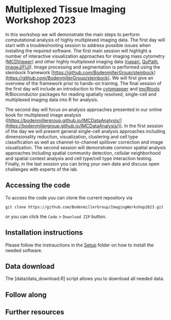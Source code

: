 # Multiplexed Tissue Imaging Workshop 2023

In this workshop we will demonstrate the main steps to perform computational analysis of highly multiplexed imaging data. 
The first day will start with a troubleshooting session to address possible issues when installing the required software. 
The first main session will highlight a number of interactive visualization approaches for imaging mass cytometry ([MCDViewer](https://www.standardbio.com/products-services/software)) and other highly multiplexed imaging data ([napari](https://napari.org/stable/), [QuPath](https://qupath.github.io/), [ImageJ/FIJI](https://imagej.net/software/fiji/)). 
Image processing and segmentation is performed using the steinbock framework [https://github.com/BodenmillerGroup/steinbock](https://github.com/BodenmillerGroup/steinbock). We will first give an overview of the framework prior to hands-on training. The final session of the first day will include an introduction to the [cytomapper](https://www.bioconductor.org/packages/release/bioc/html/cytomapper.html) and [imcRtools](https://bioconductor.org/packages/release/bioc/html/imcRtools.html) R/Bioconductor packages for reading spatially resolved, single-cell and multiplexed imaging data into R for analysis.

The second day will focus on analysis approaches presented in our online book for multiplexed image analysis ([https://bodenmillergroup.github.io/IMCDataAnalysis/](https://bodenmillergroup.github.io/IMCDataAnalysis/)). In the first session of the day we will present general single-cell analysis approaches including dimensionality reduction, visualization, clustering and cell type classification as well as channel-to-channel spillover correction and image visualization. The second session will demonstrate common spatial analysis approaches including spatial community detection, cellular neighborhood and spatial context analysis and cell type/cell type interaction testing. Finally, in the last session you can bring your own data and discuss open challenges with experts of the lab.

## Accessing the code

To access the code you can clone the current repository via

```
git clone https://github.com/BodenmillerGroup/ImagingWorkshop2023.git
```

or you can click the `Code` > `Download ZIP` button.

## Installation instructions

Please follow the instrauctions in the [Setup](Setup) folder on how to install the needed software.

## Data download

The [data/data_download.R] script allows you to download all needed data.

## Follow along

## Further resources